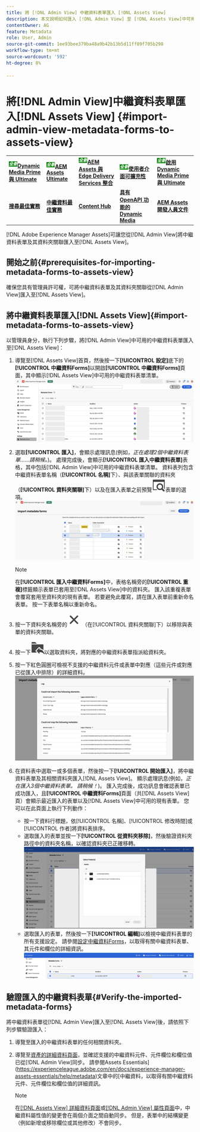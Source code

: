 ```yaml
---
title: 將 [!DNL Admin View] 中繼資料表單匯入 [!DNL Assets View]
description: 本文說明如何匯入 [!DNL Admin View] 至 [!DNL Assets View]中可用的中繼資料表單
contentOwner: AG
feature: Metadata
role: User, Admin
source-git-commit: 1ee93bee379ba48a9b42b13b5d11ff89f705b298
workflow-type: tm+mt
source-wordcount: '592'
ht-degree: 8%

---
```



# 將[!DNL Admin View]中繼資料表單匯入[!DNL Assets View] {#import-admin-view-metadata-forms-to-assets-view}

<table>
    <tr>
        <td>
            <sup style= "background-color:#008000; color:#FFFFFF; font-weight:bold"><i>全新</i></sup><a href="/help/assets/dynamic-media/dm-prime-ultimate.md"><b>Dynamic Media Prime 與 Ultimate</b></a>
        </td>
        <td>
            <sup style= "background-color:#008000; color:#FFFFFF; font-weight:bold"><i>全新</i></sup><a href="/help/assets/assets-ultimate-overview.md"><b>AEM Assets Ultimate</b></a>
        </td>
        <td>
            <sup style= "background-color:#008000; color:#FFFFFF; font-weight:bold"><i>全新</i></sup><a href="/help/assets/integrate-aem-assets-edge-delivery-services.md"><b>AEM Assets 與 Edge Delivery Services 整合</b></a>
        </td>
        <td>
            <sup style= "background-color:#008000; color:#FFFFFF; font-weight:bold"><i>全新</i></sup><a href="/help/assets/aem-assets-view-ui-extensibility.md"><b>使用者介面可擴充性</b></a>
        </td>
          <td>
            <sup style= "background-color:#008000; color:#FFFFFF; font-weight:bold"><i>全新</i></sup><a href="/help/assets/dynamic-media/enable-dynamic-media-prime-and-ultimate.md"><b>啟用 Dynamic Media Prime 與 Ultimate</b></a>
        </td>
    </tr>
    <tr>
        <td>
            <a href="/help/assets/search-best-practices.md"><b>搜尋最佳實務</b></a>
        </td>
        <td>
            <a href="/help/assets/metadata-best-practices.md"><b>中繼資料最佳實務</b></a>
        </td>
        <td>
            <a href="/help/assets/product-overview.md"><b>Content Hub</b></a>
        </td>
        <td>
            <a href="/help/assets/dynamic-media-open-apis-overview.md"><b>具有 OpenAPI 功能的 Dynamic Media</b></a>
        </td>
        <td>
            <a href="https://developer.adobe.com/experience-cloud/experience-manager-apis/"><b>AEM Assets 開發人員文件</b></a>
        </td>
    </tr>
</table>

[!DNL Adobe Experience Manager Assets]可讓您從[!DNL Admin View]將中繼資料表單及其資料夾關聯匯入至[!DNL Assets View]。

## 開始之前{#prerequisites-for-importing-metadata-forms-to-assets-view}

確保您具有管理員許可權，可將中繼資料表單及其資料夾關聯從[!DNL Admin View]匯入至[!DNL Assets View]。

## 將中繼資料表單匯入[!DNL Assets View]{#import-metadata-forms-to-assets-view}

以管理員身分，執行下列步驟，將[!DNL Admin View]中可用的中繼資料表單匯入至[!DNL Assets View]：

1. 導覽至[!DNL Assets View]首頁，然後按一下&#x200B;**[!UICONTROL 設定]**&#x200B;底下的&#x200B;**[!UICONTROL 中繼資料Forms]**&#x200B;以開啟&#x200B;**[!UICONTROL 中繼資料Forms]**&#x200B;頁面，其中顯示[!DNL Assets View]中可用的中繼資料表單清單。
   ![中繼資料表單頁面](/help/assets/assets/metadata-forms-page.png)
1. 選取&#x200B;**[!UICONTROL 匯入]**，會顯示處理訊息(例如，*正在處理2個中繼資料表單……請稍候。*)。 處理完成後，會顯示&#x200B;**[!UICONTROL 匯入中繼資料表單]**&#x200B;表格，其中包括[!DNL Admin View]中可用的中繼資料表單清單。 資料表列包含中繼資料表單名稱（**[!UICONTROL 名稱]**&#x200B;下）、與該表單關聯的資料夾（**[!UICONTROL 資料夾關聯]**&#x200B;下）以及在匯入表單之前預覽![預覽](/help/assets/assets/Preview.svg)表單的選項。
   ![匯入中繼資料Forms頁面](/help/assets/assets/import-metadata-forms-page.png)

   >[!NOTE]
   > 
   > 在&#x200B;**[!UICONTROL 匯入中繼資料Forms]**&#x200B;中，表格名稱旁的&#x200B;**[!UICONTROL 重複]**&#x200B;標籤顯示表單已套用至[!DNL Assets View]中的資料夾。 匯入該重複表單會覆寫套用至資料夾的現有表單。 若要避免此覆寫，請在匯入表單前重新命名表單。 按一下表單名稱以重新命名。
1. 按一下資料夾名稱旁的![選取資料夾](/help/assets/assets/x.svg) （在[!UICONTROL 資料夾關聯]下）以移除與表單的資料夾關聯。
1. 按一下![選取資料夾](/help/assets/assets/add-to-folder.svg)以選取資料夾，將對應的中繼資料表單指派給資料夾。
1. 按一下紅色圓圈可檢視不支援的中繼資料元件或表單中對應（這些元件或對應已從匯入中排除）的詳細資料。
   ![匯入中繼資料Forms頁面](/help/assets/assets/unsupported-import-elements.png)
1. 在資料表中選取一或多個表單，然後按一下&#x200B;**[!UICONTROL 開始匯入]**，將中繼資料表單及其相關資料夾匯入[!DNL Assets View]。 顯示處理訊息(例如，*正在匯入3個中繼資料表單。 請稍候！*)。 匯入完成後，成功訊息會確認表單已成功匯入，且&#x200B;**[!UICONTROL 中繼資料Forms]**&#x200B;頁面（共[!DNL Assets View]頁）會顯示最近匯入的表單以及[!DNL Assets View]中可用的現有表單。 您可以在此頁面上執行下列動作：
   * 按一下資料行標題，依[!UICONTROL 名稱]、[!UICONTROL 修改時間]或[!UICONTROL 作者]將資料表排序。
   * 選取匯入的表單並按一下&#x200B;**[!UICONTROL 從資料夾移除]**，然後驗證資料夾路徑中的資料夾名稱，以確認資料夾已正確移轉。
     ![驗證中繼資料表單頁面](/help/assets/assets/confirm-ported-folder.png)
   * 選取匯入的表單，然後按一下&#x200B;**[!UICONTROL 編輯]**&#x200B;以檢視中繼資料表單的所有支援設定。 請參閱[設定中繼資料Forms](https://experienceleague.adobe.com/en/docs/experience-manager-assets-essentials/help/metadata#metadata-forms)，以取得有關中繼資料表單、其元件和欄位的詳細資訊。
     ![驗證中繼資料表單頁面](/help/assets/assets/verify-metadata-forms-page.png)

## 驗證匯入的中繼資料表單{#Verify-the-imported-metadata-forms}

將中繼資料表單從[!DNL Admin View]匯入至[!DNL Assets View]後，請依照下列步驟驗證匯入：

1. 導覽至匯入的中繼資料表單的任何相關資料夾。
1. 導覽至[資產的詳細資料頁面](/help/assets/navigate-assets-view.md#preview-assets)，並確認支援的中繼資料元件、元件欄位和欄位值已從[!DNL Admin View]同步。 請參閱Assets Essentials](https://experienceleague.adobe.com/en/docs/experience-manager-assets-essentials/help/metadata)文章中的[中繼資料，以取得有關中繼資料元件、元件欄位和欄位值的詳細資訊。

   >[!NOTE]
   >
   > 在[[!DNL Assets View] 詳細資料頁面](https://experienceleague.adobe.com/en/docs/experience-manager-cloud-service/content/assets/assets-view/metadata-assets-view#metadata-forms)或[[!DNL Admin View] 屬性頁面](https://experienceleague.adobe.com/en/docs/experience-manager-65/content/assets/administer/metadata-schemas)中，中繼資料屬性值的變更會在兩個介面之間自動同步。 但是，表單中的結構變更（例如新增或移除欄位或其他修改）不會同步。
